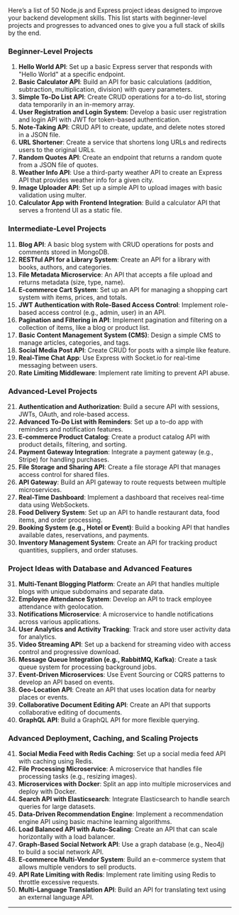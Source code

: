 Here’s a list of 50 Node.js and Express project ideas designed to improve your backend development skills. 
This list starts with beginner-level projects and progresses to advanced ones to give you a full stack of skills by the end.


### Beginner-Level Projects

1. **Hello World API**: Set up a basic Express server that responds with "Hello World" at a specific endpoint.
2. **Basic Calculator API**: Build an API for basic calculations (addition, subtraction, multiplication, division) with query parameters.
3. **Simple To-Do List API**: Create CRUD operations for a to-do list, storing data temporarily in an in-memory array.
4. **User Registration and Login System**: Develop a basic user registration and login API with JWT for token-based authentication.
5. **Note-Taking API**: CRUD API to create, update, and delete notes stored in a JSON file.
6. **URL Shortener**: Create a service that shortens long URLs and redirects users to the original URLs.
7. **Random Quotes API**: Create an endpoint that returns a random quote from a JSON file of quotes.
8. **Weather Info API**: Use a third-party weather API to create an Express API that provides weather info for a given city.
9. **Image Uploader API**: Set up a simple API to upload images with basic validation using multer.
10. **Calculator App with Frontend Integration**: Build a calculator API that serves a frontend UI as a static file.

### Intermediate-Level Projects

11. **Blog API**: A basic blog system with CRUD operations for posts and comments stored in MongoDB.
12. **RESTful API for a Library System**: Create an API for a library with books, authors, and categories.
13. **File Metadata Microservice**: An API that accepts a file upload and returns metadata (size, type, name).
14. **E-commerce Cart System**: Set up an API for managing a shopping cart system with items, prices, and totals.
15. **JWT Authentication with Role-Based Access Control**: Implement role-based access control (e.g., admin, user) in an API.
16. **Pagination and Filtering in API**: Implement pagination and filtering on a collection of items, like a blog or product list.
17. **Basic Content Management System (CMS)**: Design a simple CMS to manage articles, categories, and tags.
18. **Social Media Post API**: Create CRUD for posts with a simple like feature.
19. **Real-Time Chat App**: Use Express with Socket.io for real-time messaging between users.
20. **Rate Limiting Middleware**: Implement rate limiting to prevent API abuse.

### Advanced-Level Projects

21. **Authentication and Authorization**: Build a secure API with sessions, JWTs, OAuth, and role-based access.
22. **Advanced To-Do List with Reminders**: Set up a to-do app with reminders and notification features.
23. **E-commerce Product Catalog**: Create a product catalog API with product details, filtering, and sorting.
24. **Payment Gateway Integration**: Integrate a payment gateway (e.g., Stripe) for handling purchases.
25. **File Storage and Sharing API**: Create a file storage API that manages access control for shared files.
26. **API Gateway**: Build an API gateway to route requests between multiple microservices.
27. **Real-Time Dashboard**: Implement a dashboard that receives real-time data using WebSockets.
28. **Food Delivery System**: Set up an API to handle restaurant data, food items, and order processing.
29. **Booking System (e.g., Hotel or Event)**: Build a booking API that handles available dates, reservations, and payments.
30. **Inventory Management System**: Create an API for tracking product quantities, suppliers, and order statuses.

### Project Ideas with Database and Advanced Features

31. **Multi-Tenant Blogging Platform**: Create an API that handles multiple blogs with unique subdomains and separate data.
32. **Employee Attendance System**: Develop an API to track employee attendance with geolocation.
33. **Notifications Microservice**: A microservice to handle notifications across various applications.
34. **User Analytics and Activity Tracking**: Track and store user activity data for analytics.
35. **Video Streaming API**: Set up a backend for streaming video with access control and progressive download.
36. **Message Queue Integration (e.g., RabbitMQ, Kafka)**: Create a task queue system for processing background jobs.
37. **Event-Driven Microservices**: Use Event Sourcing or CQRS patterns to develop an API based on events.
38. **Geo-Location API**: Create an API that uses location data for nearby places or events.
39. **Collaborative Document Editing API**: Create an API that supports collaborative editing of documents.
40. **GraphQL API**: Build a GraphQL API for more flexible querying.

### Advanced Deployment, Caching, and Scaling Projects

41. **Social Media Feed with Redis Caching**: Set up a social media feed API with caching using Redis.
42. **File Processing Microservice**: A microservice that handles file processing tasks (e.g., resizing images).
43. **Microservices with Docker**: Split an app into multiple microservices and deploy with Docker.
44. **Search API with Elasticsearch**: Integrate Elasticsearch to handle search queries for large datasets.
45. **Data-Driven Recommendation Engine**: Implement a recommendation engine API using basic machine learning algorithms.
46. **Load Balanced API with Auto-Scaling**: Create an API that can scale horizontally with a load balancer.
47. **Graph-Based Social Network API**: Use a graph database (e.g., Neo4j) to build a social network API.
48. **E-commerce Multi-Vendor System**: Build an e-commerce system that allows multiple vendors to sell products.
49. **API Rate Limiting with Redis**: Implement rate limiting using Redis to throttle excessive requests.
50. **Multi-Language Translation API**: Build an API for translating text using an external language API.

---
